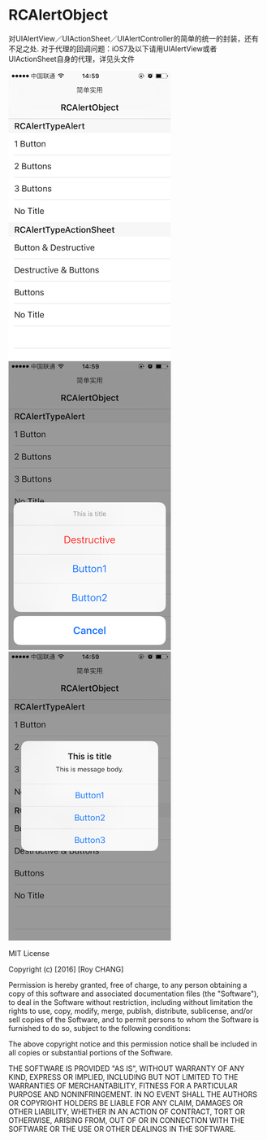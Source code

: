 # RCAlertObject
对UIAlertView／UIActionSheet／UIAlertController的简单的统一的封装，还有不足之处.
对于代理的回调问题：iOS7及以下请用UIAlertView或者UIActionSheet自身的代理，详见头文件


![image](https://github.com/Hymn-RoyCHANG/RCAlertObject/raw/master/Images/rcalert_1.png)
![image](https://github.com/Hymn-RoyCHANG/RCAlertObject/raw/master/Images/rcalert_2.png)
![image](https://github.com/Hymn-RoyCHANG/RCAlertObject/raw/master/Images/rcalert_3.png)

MIT License

Copyright (c) [2016] [Roy CHANG]

Permission is hereby granted, free of charge, to any person obtaining a copy
of this software and associated documentation files (the "Software"), to deal
in the Software without restriction, including without limitation the rights
to use, copy, modify, merge, publish, distribute, sublicense, and/or sell
copies of the Software, and to permit persons to whom the Software is
furnished to do so, subject to the following conditions:

The above copyright notice and this permission notice shall be included in all
copies or substantial portions of the Software.

THE SOFTWARE IS PROVIDED "AS IS", WITHOUT WARRANTY OF ANY KIND, EXPRESS OR
IMPLIED, INCLUDING BUT NOT LIMITED TO THE WARRANTIES OF MERCHANTABILITY,
FITNESS FOR A PARTICULAR PURPOSE AND NONINFRINGEMENT. IN NO EVENT SHALL THE
AUTHORS OR COPYRIGHT HOLDERS BE LIABLE FOR ANY CLAIM, DAMAGES OR OTHER
LIABILITY, WHETHER IN AN ACTION OF CONTRACT, TORT OR OTHERWISE, ARISING FROM,
OUT OF OR IN CONNECTION WITH THE SOFTWARE OR THE USE OR OTHER DEALINGS IN THE
SOFTWARE.
